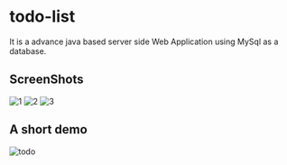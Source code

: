 # todo-list
It is a advance java based server side Web Application using MySql as a database.

## ScreenShots
![1](https://user-images.githubusercontent.com/32667635/63291029-553c7880-c2e0-11e9-95d6-8df12bfbbf46.JPG)
![2](https://user-images.githubusercontent.com/32667635/63291049-671e1b80-c2e0-11e9-8f51-eac66e26c0af.JPG)
![3](https://user-images.githubusercontent.com/32667635/63291050-671e1b80-c2e0-11e9-8cea-10a98b5acb09.JPG)

## A short demo

![todo](https://user-images.githubusercontent.com/32667635/63291103-89b03480-c2e0-11e9-829a-0dd4ee25bcfd.gif)
